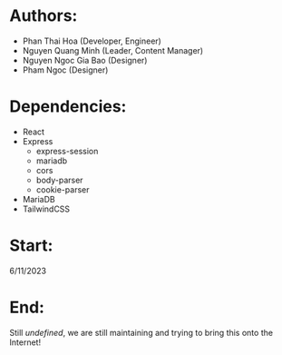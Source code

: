 # Authors:
- Phan Thai Hoa (Developer, Engineer)
- Nguyen Quang Minh (Leader, Content Manager)
- Nguyen Ngoc Gia Bao (Designer)
- Pham Ngoc (Designer)

# Dependencies:
- React
- Express
    + express-session
    + mariadb
    + cors
    + body-parser
    + cookie-parser
- MariaDB
- TailwindCSS

# Start:
6/11/2023
# End:
Still <i>undefined</i>, we are still maintaining and trying to bring this onto the Internet!
